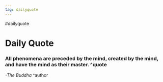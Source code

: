 ```yaml
---
tag: dailyquote
---
```


#dailyquote

# Daily Quote

### All phenomena are preceded by the mind, created by the mind, and have the mind as their master. ^quote
*-The Buddha* ^author
